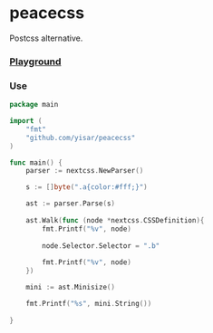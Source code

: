 # peacecss
Postcss alternative.

### [Playground](https://yisar.github.io/peacecss/)

### Use

```go
package main

import (
	"fmt"
	"github.com/yisar/peacecss"
)

func main() {
	parser := nextcss.NewParser()

	s := []byte(".a{color:#fff;}")

	ast := parser.Parse(s)
	
	ast.Walk(func (node *nextcss.CSSDefinition){
		fmt.Printf("%v", node)
		
		node.Selector.Selector = ".b"
	
		fmt.Printf("%v", node)
	})

	mini := ast.Minisize()

	fmt.Printf("%s", mini.String())
	
}
```
